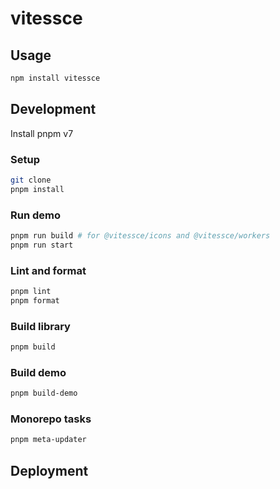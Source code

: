 # vitessce

## Usage

```sh
npm install vitessce
```

## Development

Install pnpm v7

### Setup

```sh
git clone 
pnpm install
```

### Run demo

```sh
pnpm run build # for @vitessce/icons and @vitessce/workers
pnpm run start
```

### Lint and format

```sh
pnpm lint
pnpm format
```

### Build library

```sh
pnpm build
```

### Build demo

```sh
pnpm build-demo
```

### Monorepo tasks

```sh
pnpm meta-updater
```

## Deployment
